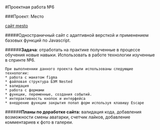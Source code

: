 
#Проектная работа №6

###Проект: Место


[сайт mesto](https://nastiahien.github.io/mesto/index)


#####Одностраничный сайт c адаптивной версткой и применением базовых функций по Javascript.

######**Задача**: отработать на практике полученные в процессе обучения новые навыки. Использовать в работе технологии изученные в спринте №6.  
```
При выполненнии данного проекта были использованы следующие технологии:
* работа с макетом figma
* файловая структура БЭМ Nested
* валидация
* работа с формами 
* функции, переменные, создания событий.
* интерактивность кнопок и интерфейса 
* внедрение функции закрытия попап форм используя клавишу Escape
```

######**Планы по доработке сайта:**  валидация кода, добавления возможности смены аватарки, счетчик лайков, добавление комментариев к фото в галереи.
